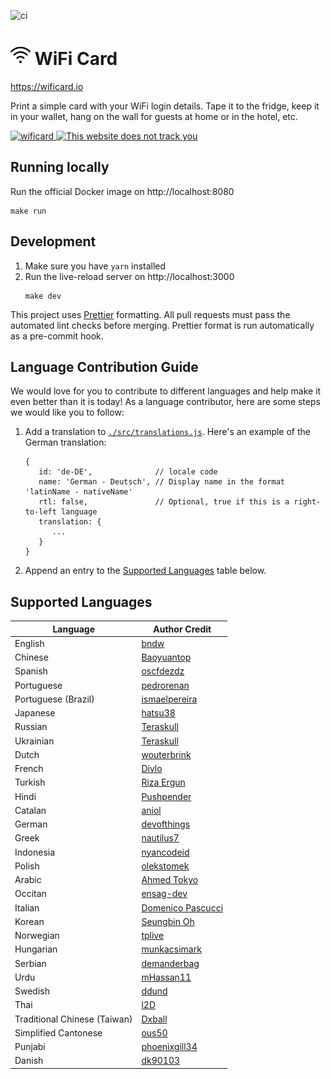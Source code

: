 ![ci](https://github.com/bndw/wifi-card/workflows/ci/badge.svg)

# <img width="32px" src="./public/images/wifi.png"> WiFi Card

https://wificard.io

Print a simple card with your WiFi login details. Tape it to the fridge, keep it in your wallet, hang on the wall for guests at home or in the hotel, etc.

<a href="https://wificard.io/">
   <img alt="wificard" src="https://user-images.githubusercontent.com/48166553/129261875-169841ab-e997-4596-af7f-ada0f68cd230.gif">
</a>

<a href="https://thiswebsitedoesnottrackyou.com/">
   <img width="402" alt="This website does not track you" src="https://user-images.githubusercontent.com/4248167/184430158-849d4b2c-de43-483f-86fe-0743b23bc40c.png">
</a>

## Running locally

Run the official Docker image on http://localhost:8080

```
make run
```

## Development

1. Make sure you have `yarn` installed
2. Run the live-reload server on http://localhost:3000
   ```
   make dev
   ```

This project uses [Prettier](https://prettier.io/) formatting. All pull requests must pass the automated lint checks before merging. Prettier format is run automatically as a pre-commit hook.

## Language Contribution Guide

We would love for you to contribute to different languages and help make it even better than it is today! As a language contributor, here are some steps we would like you to follow:

1. Add a translation to [`./src/translations.js`](./src/translations.js). Here's an example of the German translation:

   ```
   {
      id: 'de-DE',              // locale code
      name: 'German - Deutsch', // Display name in the format 'latinName - nativeName'
      rtl: false,               // Optional, true if this is a right-to-left language
      translation: {
         ...
      }
   }
   ```

2. Append an entry to the [Supported Languages](#supported-languages) table below.

## Supported Languages

| Language                     | Author Credit                                      |
| ---------------------------- | -------------------------------------------------- |
| English                      | [bndw](https://github.com/bndw)                    |
| Chinese                      | [Baoyuantop](https://github.com/Baoyuantop)        |
| Spanish                      | [oscfdezdz](https://github.com/oscfdezdz)          |
| Portuguese                   | [pedrorenan](https://github.com/pedrorenan)        |
| Portuguese (Brazil)          | [ismaelpereira](https://github.com/ismaelpereira)  |
| Japanese                     | [hatsu38](https://github.com/hatsu38)              |
| Russian                      | [Teraskull](https://github.com/Teraskull)          |
| Ukrainian                    | [Teraskull](https://github.com/Teraskull)          |
| Dutch                        | [wouterbrink](https://github.com/wouterbrink)      |
| French                       | [Divlo](https://github.com/Divlo)                  |
| Turkish                      | [Riza Ergun](https://github.com/rizaergun)         |
| Hindi                        | [Pushpender](https://github.com/PushpenderSaini0)  |
| Catalan                      | [aniol](https://github.com/aniol)                  |
| German                       | [devofthings](https://github.com/devofthings)      |
| Greek                        | [nautilus7](https://github.com/nautilus7)          |
| Indonesia                    | [nyancodeid](https://github.com/nyancodeid)        |
| Polish                       | [olekstomek](https://github.com/olekstomek)        |
| Arabic                       | [Ahmed Tokyo](https://github.com/a-tokyo)          |
| Occitan                      | [ensag-dev](https://github.com/ensag-dev)          |
| Italian                      | [Domenico Pascucci](https://github.com/pasmimmo)   |
| Korean                       | [Seungbin Oh](https://github.com/sboh1214)         |
| Norwegian                    | [tplive](https://github.com/tplive)                |
| Hungarian                    | [munkacsimark](https://github.com/munkacsimark)    |
| Serbian                      | [demanderbag](https://github.com/demanderbag)      |
| Urdu                         | [mHassan11](https://github.com/mHassan11)          |
| Swedish                      | [ddund](https://github.com/ddund)                  |
| Thai                         | [l2D](https://github.com/l2D)                      |
| Traditional Chinese (Taiwan) | [Dxball](https://github.com/dxball)                |
| Simplified Cantonese         | [ous50](https://github.com/ous50)                  |
| Punjabi                      | [phoenixgill34](https://github.com/phoenixgill34/) |
| Danish                       | [dk90103](https://github.com/dk90103/)             |
